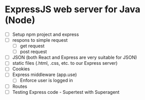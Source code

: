 ExpressJS web server for Java (Node)
====================================

* [ ] Setup npm project and express
* [ ] respons to simple request
  * [ ] get request
  * [ ] post request
* [ ] JSON (both React and Express are very suitable for JSON)
* [ ] static files (.html, .css, etc. to our Express server)
* [ ] Cookies
* [ ] Express middleware (app.use)
  * [ ] Enforce user is logged in
* [ ] Routes
* [ ] Testing Express code - Supertest with Superagent 
